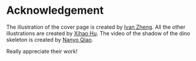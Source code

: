 # Acknowledgement

The illustration of the cover page is created by [Ivan Zheng](https://dribbble.com/ivanzheng). All the other illustrations are created by [Xihao Hu](https://www.behance.net/kuakua). The video of the shadow of the dino skeleton is created by [Nanyo Qiao]().

Really appreciate their work!